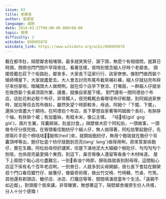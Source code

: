 ```yaml
---
issue: 63
title: 老鄰舍
author: 張美容
language: 海陸
date: 2014-03-27T00:00:00.000+08:00
topic: 懷想
difficulty: 2
wikidata: Q98095878
wikidata_link: https://www.wikidata.org/wiki/Q98095878
---
```

戴在都市肚，隔壁鄰舍相堵頭，最多就笑笑仔、頷下頭，無麼个有相借問，就算日時頭，儕儕也閂門閉戶罕得來往，看著恁樣，𠊎特別懷念細人仔時个老鄰舍。
頭擺𠊎戴在莊下个街路肚，鄰舍多，大家長下這家行行、該家尞尞。像對門做西裝个矮師傅屋下，大家就盡愛去，大人會去討兜布尾布截來補衫褲，細人仔就拈兜布碎仔來份家啦，暗晡頭大人做閒咧，就在佢个店亭下尞涼、打嘴鼓，一群細人仔就坐在做西裝个長桌頂寫作業、讀書，就像自家屋下樣。
對門還有一間阿德伯个布店，店肚花剌必駁个布仔，非常餳人，𠊎兜輒輒去看哪垤布仔較靚，到阿姆過家尞時，就拉等佢去剪布做衫，雖然失望个時節較多，毋過，阿姆个「下擺、下擺」，還係分𠊎盡大个期待。在阿德伯个布店，長下夢想自家著等阿姆做个長衫，有肨肨个袖，有肨肨个裙；有加蕾絲，有框木米，像公主樣。
「咭𢼛咭(gidˋ gogˋ gidˋ)，兩片生翼，背囊屙屎，肚底討食。」隔壁做木匠个阿松伯，一頭做事，一頭做令仔分𠊎兜揣，在脣頭看佢鉋枋仔个細人仔，無人揣得著，阿松伯擎起鉋仔，先摎兩片手扼个柄咭咭𢼛𢼛敲核(hedˋ)來，就開始鉋枋仔，無用个鉋圾就在鉋仔个背囊頂哱等出，鉋仔肚底个枋仔就鉋到亮亮(langˇ langˇ)做得用咧，原來答案係鉋仔，實在生趣。阿松伯毋但好講笑，佢屋下滿地泥大大細細个樹矻仔、勼勼勼勼个刨圾，也係𠊎兜最愛搞个東西，到這下，鼻空脣像人還留等香香个木材味道。
屋下上兩間个點心店乜盡難忘，一到𤐙香油个時節，歸街路就香到耐毋得，這間點心店這下係有名个百年老店咧，一到尞日，人就多到尖毋開腳。𠊎乜長下會跍在錦榮叔个門口看佢鋸竹仔、破篾仔，像變奇術樣，做出竹交椅、竹椅轎、竹桌、竹凳。其他還有剃頭店、糖仔店、冰店、打鐵店等等，間間填滿𠊎童年个生活。「遠親不如近鄰」，對頭擺个𠊎來講，非常確實，無想著這下，隔壁鄰舍嗄摎生份人共樣，分人十分个感慨！